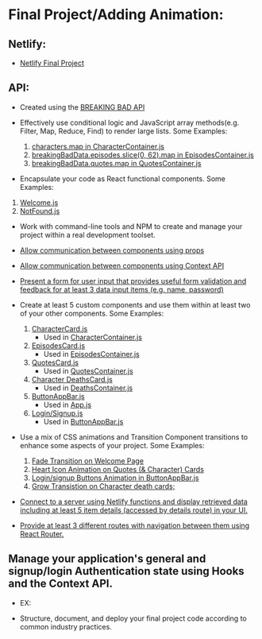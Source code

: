 # Final Project/Adding Animation:

## Netlify:

- [Netlify Final Project](https://dgm-3790-final-react-app.netlify.app/)

## API:

- Created using the [BREAKING BAD API](https://breakingbadapi.com/documentation)

- Effectively use conditional logic and JavaScript array methods(e.g. Filter, Map, Reduce, Find) to render large lists. Some Examples:

   1. [characters.map in CharacterContainer.js](https://github.com/maggiemcc/3790-final-project/blob/master/src/pages/CharacterContainer.js)
   2. [breakingBadData.episodes.slice(0, 62).map in EpisodesContainer.js](https://github.com/maggiemcc/3790-final-project/blob/master/src/pages/EpisodesContainer.js)
   3. [breakingBadData.quotes.map in QuotesContainer.js](https://github.com/maggiemcc/3790-final-project/blob/master/src/pages/QuotesContainer.js)

- Encapsulate your code as React functional components. Some Examples:

1. [Welcome.js](https://github.com/maggiemcc/3790-final-project/blob/master/src/pages/Welcome.js)
2. [NotFound.js](https://github.com/maggiemcc/3790-final-project/blob/master/src/pages/NotFound.js)

- Work with command-line tools and NPM to create and manage your project within a real development toolset.

- [Allow communication between components using props](https://github.com/maggiemcc/3790-final-project/blob/master/src/components/DeathsCard.js)
- [Allow communication between components using Context API](https://github.com/maggiemcc/3790-final-project/blob/master/src/contexts/BreakingBadContext.js)

- [Present a form for user input that provides useful form validation and feedback for at least 3 data input items (e.g. name, password)](https://github.com/maggiemcc/3790-final-project/blob/master/src/components/login/LoginForm.js)

- Create at least 5 custom components and use them within at least two of your other components. Some Examples:

   1. [CharacterCard.js](https://github.com/maggiemcc/3790-final-project/blob/master/src/components/CharacterCard.js)
      - Used in [CharacterContainer.js](https://github.com/maggiemcc/3790-final-project/blob/master/src/pages/CharacterContainer.js)
   2. [EpisodesCard.js](https://github.com/maggiemcc/3790-final-project/blob/master/src/components/EpisodesCard.js)
      - Used in [EpisodesContainer.js](https://github.com/maggiemcc/3790-final-project/blob/master/src/pages/EpisodesContainer.js)
   3. [QuotesCard.js](https://github.com/maggiemcc/3790-final-project/blob/master/src/components/QuotesCard.js)
      - Used in [QuotesContainer.js](https://github.com/maggiemcc/3790-final-project/blob/master/src/pages/QuotesContainer.js)
   4. [Character DeathsCard.js](https://github.com/maggiemcc/3790-final-project/blob/master/src/components/DeathsCard.js)
      - Used in [DeathsContainer.js](https://github.com/maggiemcc/3790-final-project/blob/master/src/pages/DeathsContainer.js)
   5. [ButtonAppBar.js](https://github.com/maggiemcc/3790-final-project/blob/master/src/components/nav/ButtonAppBar.js)
      - Used in [App.js](https://github.com/maggiemcc/3790-final-project/blob/master/src/App.js)
   6. [Login/Signup.js](https://github.com/maggiemcc/3790-final-project/tree/master/src/components/login)
      - Used in [ButtonAppBar.js](https://github.com/maggiemcc/3790-final-project/blob/master/src/components/nav/ButtonAppBar.js)

- Use a mix of CSS animations and Transition Component transitions to enhance some aspects of your project. Some Examples:

   1. [Fade Transition on Welcome Page](https://github.com/maggiemcc/3790-final-project/blob/master/src/pages/Welcome.js)
   2. [Heart Icon Animation on Quotes (& Character) Cards](https://github.com/maggiemcc/3790-final-project/blob/master/src/components/QuotesCard.js)
   3. [Login/signup Buttons Animation in ButtonAppBar.js](https://github.com/maggiemcc/3790-final-project/blob/master/src/components/nav/ButtonAppBar.js)
   4. [Grow Transistion on Character death cards;](https://github.com/maggiemcc/3790-final-project/blob/master/src/components/DeathsCard.js)

- [Connect to a server using Netlify functions and display retrieved data including at least 5 item details (accessed by details route) in your UI.](https://github.com/maggiemcc/3790-final-project/blob/master/src/pages/CharacterDetail.js)

- [Provide at least 3 different routes with navigation between them using React Router.](https://github.com/maggiemcc/3790-final-project/blob/master/src/App.js)

## Manage your application's general and signup/login Authentication state using Hooks and the Context API.

- EX:

- Structure, document, and deploy your final project code according to common industry practices.
